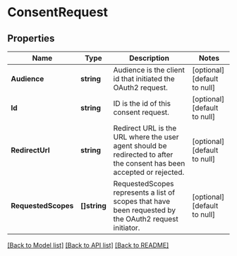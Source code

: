 # ConsentRequest

## Properties
Name | Type | Description | Notes
------------ | ------------- | ------------- | -------------
**Audience** | **string** | Audience is the client id that initiated the OAuth2 request. | [optional] [default to null]
**Id** | **string** | ID is the id of this consent request. | [optional] [default to null]
**RedirectUrl** | **string** | Redirect URL is the URL where the user agent should be redirected to after the consent has been accepted or rejected. | [optional] [default to null]
**RequestedScopes** | **[]string** | RequestedScopes represents a list of scopes that have been requested by the OAuth2 request initiator. | [optional] [default to null]

[[Back to Model list]](../README.md#documentation-for-models) [[Back to API list]](../README.md#documentation-for-api-endpoints) [[Back to README]](../README.md)


